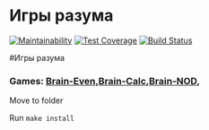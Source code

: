 # Игры разума

[![Maintainability](https://api.codeclimate.com/v1/badges/2213a836e58bd57845a8/maintainability)](https://codeclimate.com/github/Lev93/frontend-project-lvl1/maintainability)
[![Test Coverage](https://api.codeclimate.com/v1/badges/2213a836e58bd57845a8/test_coverage)](https://codeclimate.com/github/Lev93/frontend-project-lvl1/test_coverage)
[![Build Status](https://travis-ci.org/Lev93/frontend-project-lvl1.svg?branch=master)](https://travis-ci.org/Lev93/frontend-project-lvl1)


#Игры разума
### Games: [Brain-Even](xxxxxxxxx),[Brain-Calc](xxxxxxxxx),[Brain-NOD](xxxxxxxxx),

Move to folder

Run `make install`